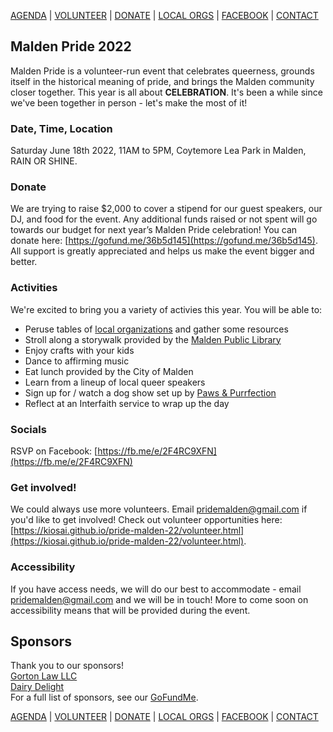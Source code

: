 [AGENDA](https://kiosai.github.io/pride-malden-22/agenda.html) | [VOLUNTEER](https://kiosai.github.io/pride-malden-22/volunteer.html) | [DONATE](https://www.gofundme.com/maldens-third-annual-pride-festival) | [LOCAL ORGS](https://kiosai.github.io/pride-malden-22/local-orgs.html) |  [FACEBOOK](https://fb.me/e/2F4RC9XFN) | [CONTACT](mailto:pridemalden@gmail.com)

## Malden Pride 2022

Malden Pride is a volunteer-run event that celebrates queerness, grounds itself in the historical meaning of pride, and brings the Malden community closer together.
This year is all about **CELEBRATION**. It's been a while since we've been together in person - let's make the most of it!

### Date, Time, Location

Saturday June 18th 2022, 11AM to 5PM, Coytemore Lea Park in Malden, RAIN OR SHINE.

### Donate
We are trying to raise $2,000 to cover a stipend for our guest speakers, our DJ, and food for the event. Any additional funds raised or not spent will go towards our budget for next year’s Malden Pride celebration! You can donate here: [https://gofund.me/36b5d145](https://gofund.me/36b5d145). All support is greatly appreciated and helps us make the event bigger and better.

### Activities
We're excited to bring you a variety of activies this year. You will be able to:
- Peruse tables of [local organizations](https://kiosai.github.io/pride-malden-22/local-orgs.html) and gather some resources
- Stroll along a storywalk provided by the [Malden Public Library](https://maldenpubliclibrary.org/)
- Enjoy crafts with your kids
- Dance to affirming music
- Eat lunch provided by the City of Malden
- Learn from a lineup of local queer speakers
- Sign up for / watch a dog show set up by [Paws & Purrfection](https://www.pawsnpurrfectionco.com/)
- Reflect at an Interfaith service to wrap up the day

### Socials
RSVP on Facebook: [https://fb.me/e/2F4RC9XFN](https://fb.me/e/2F4RC9XFN)

### Get involved!

We could always use more volunteers. Email [pridemalden@gmail.com](mailto:pridemalden@gmail.com) if you'd like to get involved!
Check out volunteer opportunities here: [https://kiosai.github.io/pride-malden-22/volunteer.html](https://kiosai.github.io/pride-malden-22/volunteer.html).

### Accessibility
If you have access needs, we will do our best to accommodate - email [pridemalden@gmail.com](mailto:pridemalden@gmail.com) and we will be in touch! More to come soon on accessibility means that will be provided during the event.

## Sponsors
Thank you to our sponsors!  
[Gorton Law LLC](https://gorton.law/)  
[Dairy Delight](http://mooolicious.com/)  
For a full list of sponsors, see our [GoFundMe](https://www.gofundme.com/f/maldens-third-annual-pride-festival).

[AGENDA](https://kiosai.github.io/pride-malden-22/agenda.html) | [VOLUNTEER](https://kiosai.github.io/pride-malden-22/volunteer.html) | [DONATE](https://www.gofundme.com/maldens-third-annual-pride-festival) | [LOCAL ORGS](https://kiosai.github.io/pride-malden-22/local-orgs.html) | [FACEBOOK](https://fb.me/e/2F4RC9XFN) | [CONTACT](mailto:pridemalden@gmail.com)
